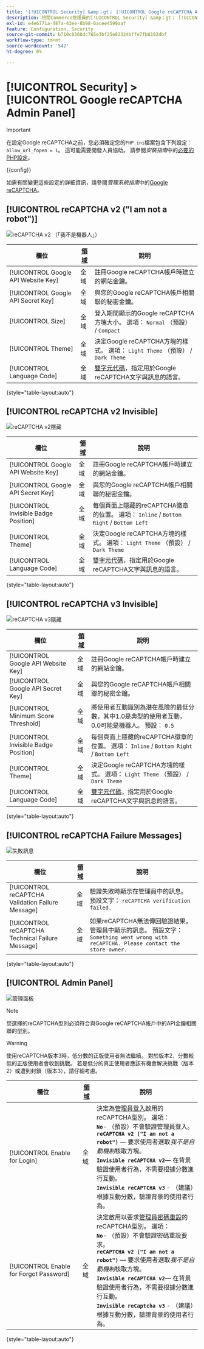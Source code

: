 ```yaml
---
title: '[!UICONTROL Security] &amp；gt； [!UICONTROL Google reCAPTCHA Admin Panel]'
description: 檢閱Commerce管理員的[!UICONTROL Security] &amp；gt； [!UICONTROL Google reCAPTCHA Admin Panel]頁面上的組態設定。
exl-id: e4e6771a-487a-43ee-8b98-6acee4599aaf
feature: Configuration, Security
source-git-commit: b710c0368dc765e3bf25e82324bffe7fb8192dbf
workflow-type: tm+mt
source-wordcount: '542'
ht-degree: 0%

---
```


# [!UICONTROL Security] > [!UICONTROL Google reCAPTCHA Admin Panel]

>[!IMPORTANT]
>
>在設定Google reCAPTCHA之前，您必須確定您的`PHP.ini`檔案包含下列設定： `allow_url_fopen = 1`。 這可能需要開發人員協助。 請參閱&#x200B;_安裝指南_&#x200B;中的[必要的PHP設定](https://experienceleague.adobe.com/docs/commerce-operations/installation-guide/prerequisites/php-settings.html)。

{{config}}

如需有關變更這些設定的詳細資訊，請參閱&#x200B;_管理系統指南_&#x200B;中的[Google reCAPTCHA](../../systems/security-google-recaptcha.md)。

## [!UICONTROL reCAPTCHA v2 ("I am not a robot")]

![reCAPTCHA v2 （「我不是機器人」）](./assets/recaptcha-admin-v2-not-robot.png)<!-- zoom -->

| 欄位 | [領域](../../getting-started/websites-stores-views.md#scope-settings) | 說明 |
|--|--|--|
| [!UICONTROL Google API Website Key] | 全域 | 註冊Google reCAPTCHA帳戶時建立的網站金鑰。 |
| [!UICONTROL Google API Secret Key] | 全域 | 與您的Google reCAPTCHA帳戶相關聯的秘密金鑰。 |
| [!UICONTROL Size] | 全域 | 登入期間顯示的Google reCAPTCHA方塊大小。 選項： `Normal` （預設） / `Compact` |
| [!UICONTROL Theme] | 全域 | 決定Google reCAPTCHA方塊的樣式。 選項： `Light Theme` （預設） / `Dark Theme` |
| [!UICONTROL Language Code] | 全域 | [雙字元代碼](https://developers.google.com/recaptcha/docs/language)，指定用於Google reCAPTCHA文字與訊息的語言。 |

{style="table-layout:auto"}

## [!UICONTROL reCAPTCHA v2 Invisible]

![reCAPTCHA v2隱藏](./assets/recaptcha-admin-v2-invisible.png)<!-- zoom -->

| 欄位 | [領域](../../getting-started/websites-stores-views.md#scope-settings) | 說明 |
|--|--|--|
| [!UICONTROL Google API Website Key] | 全域 | 註冊Google reCAPTCHA帳戶時建立的網站金鑰。 |
| [!UICONTROL Google API Secret Key] | 全域 | 與您的Google reCAPTCHA帳戶相關聯的秘密金鑰。 |
| [!UICONTROL Invisible Badge Position] | 全域 | 每個頁面上隱藏的reCAPTCHA徽章的位置。 選項： `Inline` / `Bottom Right` / `Bottom Left` |
| [!UICONTROL Theme] | 全域 | 決定Google reCAPTCHA方塊的樣式。 選項： `Light Theme` （預設） / `Dark Theme` |
| [!UICONTROL Language Code] | 全域 | [雙字元代碼](https://developers.google.com/recaptcha/docs/language)，指定用於Google reCAPTCHA文字與訊息的語言。 |

{style="table-layout:auto"}

## [!UICONTROL reCAPTCHA v3 Invisible]

![reCAPTCHA v3隱藏](./assets/recaptcha-admin-v3-invisible.png)<!-- zoom -->

| 欄位 | [領域](../../getting-started/websites-stores-views.md#scope-settings) | 說明 |
|--|--|--|
| [!UICONTROL Google API Website Key] | 全域 | 註冊Google reCAPTCHA帳戶時建立的網站金鑰。 |
| [!UICONTROL Google API Secret Key] | 全域 | 與您的Google reCAPTCHA帳戶相關聯的秘密金鑰。 |
| [!UICONTROL Minimum Score Threshold] | 全域 | 將使用者互動識別為潛在風險的最低分數，其中1.0是典型的使用者互動，0.0可能是機器人。 預設： `0.5` |
| [!UICONTROL Invisible Badge Position] | 全域 | 每個頁面上隱藏的reCAPTCHA徽章的位置。 選項： `Inline` / `Bottom Right` / `Bottom Left` |
| [!UICONTROL Theme] | 全域 | 決定Google reCAPTCHA方塊的樣式。 選項： `Light Theme` （預設） / `Dark Theme` |
| [!UICONTROL Language Code] | 全域 | [雙字元代碼](https://developers.google.com/recaptcha/docs/language)，指定用於Google reCAPTCHA文字與訊息的語言。 |

{style="table-layout:auto"}

## [!UICONTROL reCAPTCHA Failure Messages]

![失敗訊息](./assets/recaptcha-admin-failure-messages.png)<!-- zoom -->

| 欄位 | [領域](../../getting-started/websites-stores-views.md#scope-settings) | 說明 |
|--|--|--|
| [!UICONTROL reCAPTCHA Validation Failure Message] | 全域 | 驗證失敗時顯示在管理員中的訊息。 預設文字： `reCAPTCHA verification failed.` |
| [!UICONTROL reCAPTCHA Technical Failure Message] | 全域 | 如果reCAPTCHA無法傳回驗證結果，管理員中顯示的訊息。 預設文字： `Something went wrong with reCAPTCHA. Please contact the store owner.` |

{style="table-layout:auto"}

## [!UICONTROL Admin Panel]

![管理面板](./assets/recaptcha-admin-panel.png)<!-- zoom -->

>[!NOTE]
>
>您選擇的reCAPTCHA型別必須符合與Google reCAPTCHA帳戶中的API金鑰相關聯的型別。

>[!WARNING]
>
>使用reCAPTCHA版本3時，低分數的正版使用者無法繼續。 對於版本2，分數較低的正版使用者會收到挑戰。 若是低分的真正使用者應該有機會解決挑戰（版本2）或遭到封鎖（版本3），請仔細考慮。

| 欄位 | [領域](../../getting-started/websites-stores-views.md#scope-settings) | 說明 |
|--|--|--|
| [!UICONTROL Enable for Login] | 全域 | 決定為[管理員登入](https://experienceleague.adobe.com/docs/commerce-admin/start/admin/admin-signin.html)啟用的reCAPTCHA型別。 選項：<br/>**`No`**- （預設）不會驗證管理員登入。<br />**`reCAPTCHA v2 ("I am not a robot")`** — 要求使用者選取&#x200B;_我不是自動機制_&#x200B;核取方塊。<br />**`Invisible reCAPTCHA v2`**— 在背景驗證使用者行為，不需要根據分數進行互動。<br/>**`Invisible reCAPTCHA v3`** - （建議）根據互動分數，驗證背景的使用者行為。 |
| [!UICONTROL Enable for Forgot Password] | 全域 | 決定啟用以要求[管理員密碼重設](https://experienceleague.adobe.com/docs/commerce-admin/start/admin/admin-signin.html#reset-your-password)的reCAPTCHA型別。 選項： <br/>**`No`**- （預設）不會驗證密碼重設要求。<br />**`reCAPTCHA v2 ("I am not a robot")`** — 要求使用者選取&#x200B;_我不是自動機制_&#x200B;核取方塊。<br />**`Invisible reCAPTCHA v2`**— 在背景驗證使用者行為，不需要根據分數進行互動。<br/>**`Invisible reCaptcha v3`** - （建議）根據互動分數，驗證背景的使用者行為。 |

{style="table-layout:auto"}
